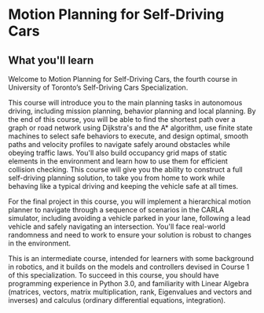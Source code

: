 # Motion Planning for Self-Driving Cars

## What you'll learn

Welcome to Motion Planning for Self-Driving Cars, the fourth course in University of Toronto’s Self-Driving Cars Specialization.

This course will introduce you to the main planning tasks in autonomous driving, including mission planning, behavior planning and local planning.   By the end of this course, you will be able to find the shortest path over a graph or road network using Dijkstra's and the A* algorithm, use finite state machines to select safe behaviors to execute, and design optimal, smooth paths and velocity profiles to navigate safely around obstacles while obeying traffic laws.  You'll also build occupancy grid maps of static elements in the environment and learn how to use them for efficient collision checking. This course will give you the ability to construct a full self-driving planning solution, to take you from home to work while behaving like a typical driving and keeping the vehicle safe at all times.

For the final project in this course, you will implement a hierarchical motion planner to navigate through a sequence of scenarios in the CARLA simulator, including avoiding a vehicle parked in your lane, following a lead vehicle and safely navigating an intersection.  You'll face real-world randomness and need to work to ensure your solution is robust to changes in the environment.

This is an intermediate course, intended for learners with some background in robotics, and it builds on the models and controllers devised in Course 1 of this specialization. To succeed in this course, you should have programming experience in Python 3.0, and familiarity with Linear Algebra (matrices, vectors, matrix multiplication, rank, Eigenvalues and vectors and inverses) and calculus (ordinary differential equations, integration).